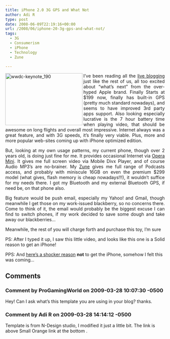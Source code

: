 ```yaml
---
title: iPhone 2.0 3G GPS and What Not
author: Adi R
type: post
date: 2008-06-09T22:19:16+00:00
url: /2008/06/iphone-20-3g-gps-and-what-not/
tags:
  - 3G
  - Consumerism
  - iPhone
  - Technology
  - Zune

---
```

<p align="justify">
  <a href="/uploads/2008/06/wwdckeynote-190.jpg" target="_blank"><img style="border-width: 0px" title="wwdc-keynote_190" src="/uploads/2008/06/wwdckeynote-190.jpg?resize=244%2C164" border="0" alt="wwdc-keynote_190" width="244" height="164" align="left" data-recalc-dims="1" /></a> I’ve been reading all the <a href="http://www.engadget.com/2008/06/09/steve-jobs-keynote-live-from-wwdc-2008/" target="_blank">live blogging</a> just like the rest of us, all too excited about “what’s next” from the over-hyped Apple brand. Finally Starts at $199 now, finally has built-in GPS (pretty much standard nowadays), and seems to have improved 3rd party apps support. Also looking especially lucrative is the 7 hour battery time when playing video, that should be awesome on long flights and overall most impressive. Internet always was a great feature, and with 3G speeds, it’s finally very viable. Plus, more and more popular web-sites coming up with iPhone optimized edition.
</p>

<p align="justify">
  But, looking at my own usage patterns, my current phone, though over 2 years old, is doing just fine for me. It provides occasional Internet via <a href="http://mini.opera.com" target="_blank">Opera Mini</a>. It gives me full screen video via Mobile Divx Player, and of course Audio MP3’s are no-brainer. My <a href="http://www.zune.net" target="_blank">Zune</a> gives me full range of Podcasts access, and probably with miniscule 16GB on even the premium $299 model (what gives, flash memory is cheap nowadays!!!), it wouldn’t suffice for my needs there. I got my Bluetooth and my external Bluetooth GPS, if need be, on that phone also.
</p>

<p align="justify">
  Big feature would be push email, especially my Yahoo! and Gmail, though meanwhile I get those on my work-issued blackberry, so no concerns there. Come to think of it, the email would probably be the biggest excuse I can find to switch phones, if my work decided to save some dough and take away our blackberries…
</p>

Meanwhile, the rest of you will charge forth and purchase this toy, I’m sure

<p align="justify">
  PS: After I typed it up, I saw this little video, and looks like this one is a Solid reason to get an iPhone!
</p>



PPS: And [here&#8217;s a shocker reason][1] **not** to get the iPhone, somehow I felt this was coming&#8230;

 [1]: http://bits.blogs.nytimes.com/2008/06/09/the-cost-of-the-199-iphone-10-more-per-month-for-data/

## Comments

### Comment by ProGamingWorld on 2009-03-28 10:07:30 -0500
Hey! Can I ask what&#8217;s this template you are using in your blog? thanks.

### Comment by Adi R on 2009-03-28 14:14:12 -0500
Template is from N-Design studio, I modified it just a little bit. The link is above Small Orange link at the bottom .